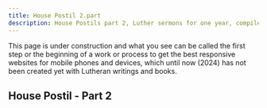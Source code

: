 ```yaml
---
title: House Postil 2.part
description: House Postils part 2, Luther sermons for one year, compiled by Georg Rörer
---
```


This page is under construction and what you see can be called the first step or the beginning of a work or process to get the best responsive websites for mobile phones and devices, which until now (2024) has not been created yet with Lutheran writings and books.

## House Postil - Part 2